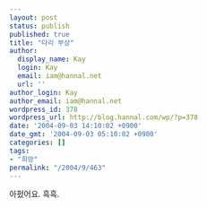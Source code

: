 ```yaml
---
layout: post
status: publish
published: true
title: "다리 부상"
author:
  display_name: Kay
  login: Kay
  email: iam@hannal.net
  url: ''
author_login: Kay
author_email: iam@hannal.net
wordpress_id: 378
wordpress_url: http://blog.hannal.com/wp/?p=378
date: '2004-09-03 14:10:02 +0900'
date_gmt: '2004-09-03 05:10:02 +0900'
categories: []
tags:
- "희망"
permalink: "/2004/9/463"
---
```

<p>아펐어요. 흑흑.</p>
